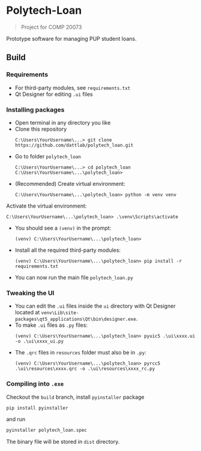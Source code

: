 # Polytech-Loan

> Project for COMP 20073

Prototype software for managing PUP student loans.

## Build

### Requirements

* For third-party modules, see `requirements.txt`
* Qt Designer for editing `.ui` files

### Installing packages

* Open terminal in any directory you like
* Clone this repository
  ```
  C:\Users\YourUsername\...> git clone https://github.com/dattlab/polytech_loan.git
  ```
* Go to folder `polytech_loan`
  ```
  C:\Users\YourUsername\...> cd polytech_loan
  C:\Users\YourUsername\...\polytech_loan>
  ```
* (Recommended) Create virtual environment:
  ```
  C:\Users\YourUsername\...\polytech_loan> python -m venv venv
  ```

 Activate the virtual environment:
  ```
  C:\Users\YourUsername\...\polytech_loan> .\venv\Scripts\activate
  ```
* You should see a `(venv)` in the prompt:
  ```
  (venv) C:\Users\YourUsername\...\polytech_loan>
  ```
* Install all the required third-party modules:
  ```
  (venv) C:\Users\YourUsername\...\polytech_loan> pip install -r requirements.txt
  ```
* You can now run the main file `polytech_loan.py`

### Tweaking the UI

* You can edit the `.ui` files inside the `ui` directory with Qt Designer located
  at `venv\Lib\site-packages\qt5_applications\Qt\bin\designer.exe`.
* To make `.ui` files as `.py` files:
  ```
  (venv) C:\Users\YourUsername\...\polytech_loan> pyuic5 .\ui\xxxx.ui -o .\ui\xxxx_ui.py
  ```
* The `.qrc` files in `resources` folder must also be in `.py`:
  ```
  (venv) C:\Users\YourUsername\...\polytech_loan> pyrcc5 .\ui\resources\xxxx.qrc -o .\ui\resources\xxxx_rc.py
  ```

### Compiling into `.exe`

Checkout the `build` branch, install `pyinstaller` package
```bash
pip install pyinstaller
```
and run
```bash
pyinstaller polytech_loan.spec
```
The binary file will be stored in `dist` directory.
